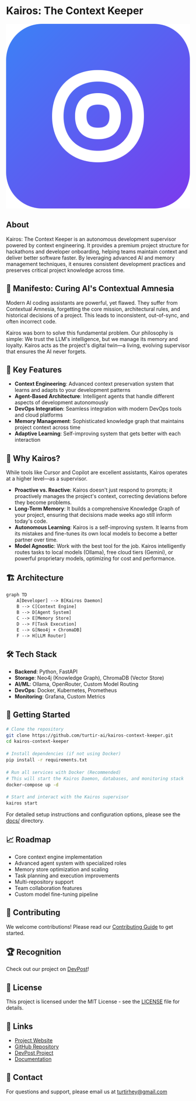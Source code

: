 # Kairos: The Context Keeper

![Kairos Banner](docs/logo.svg)

## About

Kairos: The Context Keeper is an autonomous development supervisor powered by context engineering. It provides a premium project structure for hackathons and developer onboarding, helping teams maintain context and deliver better software faster. By leveraging advanced AI and memory management techniques, it ensures consistent development practices and preserves critical project knowledge across time.

## 📖 Manifesto: Curing AI's Contextual Amnesia

Modern AI coding assistants are powerful, yet flawed. They suffer from Contextual Amnesia, forgetting the core mission, architectural rules, and historical decisions of a project. This leads to inconsistent, out-of-sync, and often incorrect code.

Kairos was born to solve this fundamental problem. Our philosophy is simple: We trust the LLM's intelligence, but we manage its memory and loyalty. Kairos acts as the project's digital twin—a living, evolving supervisor that ensures the AI never forgets.

## 🧠 Key Features

* **Context Engineering**: Advanced context preservation system that learns and adapts to your development patterns
* **Agent-Based Architecture**: Intelligent agents that handle different aspects of development autonomously
* **DevOps Integration**: Seamless integration with modern DevOps tools and cloud platforms
* **Memory Management**: Sophisticated knowledge graph that maintains project context across time
* **Adaptive Learning**: Self-improving system that gets better with each interaction

## 🤔 Why Kairos?

While tools like Cursor and Copilot are excellent assistants, Kairos operates at a higher level—as a supervisor.

* **Proactive vs. Reactive**: Kairos doesn't just respond to prompts; it proactively manages the project's context, correcting deviations before they become problems.
* **Long-Term Memory**: It builds a comprehensive Knowledge Graph of your project, ensuring that decisions made weeks ago still inform today's code.
* **Autonomous Learning**: Kairos is a self-improving system. It learns from its mistakes and fine-tunes its own local models to become a better partner over time.
* **Model Agnostic**: Work with the best tool for the job. Kairos intelligently routes tasks to local models (Ollama), free cloud tiers (Gemini), or powerful proprietary models, optimizing for cost and performance.

## 🏗️ Architecture

```mermaid
graph TD
    A[Developer] --> B[Kairos Daemon]
    B --> C[Context Engine]
    B --> D[Agent System]
    C --> E[Memory Store]
    D --> F[Task Execution]
    E --> G[Neo4j + ChromaDB]
    F --> H[LLM Router]
```

## 🛠️ Tech Stack

* **Backend**: Python, FastAPI
* **Storage**: Neo4j (Knowledge Graph), ChromaDB (Vector Store)
* **AI/ML**: Ollama, OpenRouter, Custom Model Routing
* **DevOps**: Docker, Kubernetes, Prometheus
* **Monitoring**: Grafana, Custom Metrics

## 🚀 Getting Started

```bash
# Clone the repository
git clone https://github.com/turtir-ai/kairos-context-keeper.git
cd kairos-context-keeper

# Install dependencies (if not using Docker)
pip install -r requirements.txt

# Run all services with Docker (Recommended)
# This will start the Kairos Daemon, databases, and monitoring stack
docker-compose up -d

# Start and interact with the Kairos supervisor
kairos start
```

For detailed setup instructions and configuration options, please see the [docs/](docs/) directory.

## 📈 Roadmap

* Core context engine implementation
* Advanced agent system with specialized roles
* Memory store optimization and scaling
* Task planning and execution improvements
* Multi-repository support
* Team collaboration features
* Custom model fine-tuning pipeline

## 🤝 Contributing

We welcome contributions! Please read our [Contributing Guide](docs/CONTRIBUTING.md) to get started.

## 🏆 Recognition

Check out our project on [DevPost](https://devpost.com/software/kairos-the-context-keeper)!

## 📜 License

This project is licensed under the MIT License - see the [LICENSE](LICENSE) file for details.

## 🔗 Links

* [Project Website](https://turtir-ai.github.io/kairos-context-keeper)
* [GitHub Repository](https://github.com/turtir-ai/kairos-context-keeper)
* [DevPost Project](https://devpost.com/software/kairos-the-context-keeper)
* [Documentation](docs/)

## 📧 Contact

For questions and support, please email us at turtirhey@gmail.com 